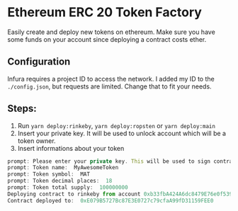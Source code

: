 # Ethereum ERC 20 Token Factory
Easily create and deploy new tokens on ethereum. Make sure you have some funds on your account since deploying a contract costs ether.

## Configuration
Infura requires a project ID to access the network. I added my ID to the `./config.json`, but requests are limited. Change that to fit your needs.

## Steps:
1. Run `yarn deploy:rinkeby`, `yarn deploy:ropsten` or `yarn deploy:main`
2. Insert your private key. It will be used to unlock account which will be a token owner.
3. Insert informations about your token

```javascript
prompt: Please enter your private key. This will be used to sign contract transaction.:
prompt: Token name:  MyAwesomeToken
prompt: Token symbol:  MAT
prompt: Token decimal places:  18
prompt: Token total supply:  100000000
Deploying contract to rinkeby from account 0xb33fbA424A6dc8479E76e0f539615Bf85dC52840
Contract deployed to:  0xE079B5727Bc87E3E0727c79cfaA99fD31159FEE0
```
